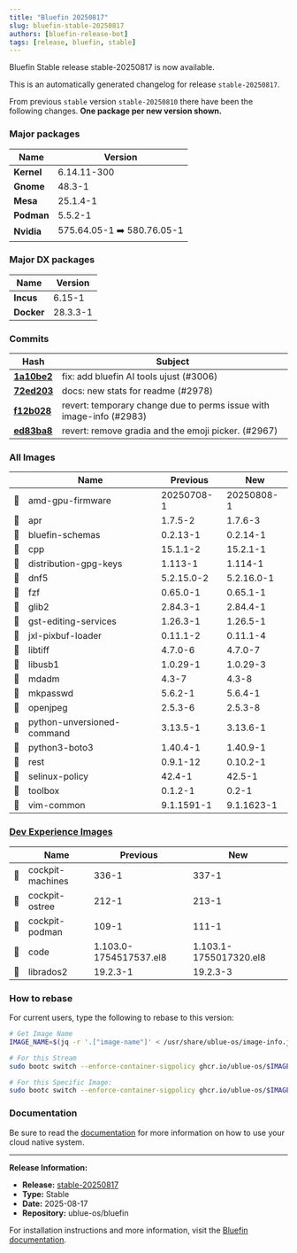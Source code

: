 ```yaml
---
title: "Bluefin 20250817"
slug: bluefin-stable-20250817
authors: [bluefin-release-bot]
tags: [release, bluefin, stable]
---
```


Bluefin Stable release stable-20250817 is now available.

<!--truncate-->

This is an automatically generated changelog for release `stable-20250817`.

From previous `stable` version `stable-20250810` there have been the following changes. **One package per new version shown.**

### Major packages

| Name       | Version                    |
| ---------- | -------------------------- |
| **Kernel** | 6.14.11-300                |
| **Gnome**  | 48.3-1                     |
| **Mesa**   | 25.1.4-1                   |
| **Podman** | 5.5.2-1                    |
| **Nvidia** | 575.64.05-1 ➡️ 580.76.05-1 |

### Major DX packages

| Name       | Version  |
| ---------- | -------- |
| **Incus**  | 6.15-1   |
| **Docker** | 28.3.3-1 |

### Commits

| Hash                                                                                               | Subject                                                             |
| -------------------------------------------------------------------------------------------------- | ------------------------------------------------------------------- |
| **[1a10be2](https://github.com/ublue-os/bluefin/commit/1a10be2135ca09e9cf2453992cadd08f98d217c9)** | fix: add bluefin AI tools ujust (#3006)                             |
| **[72ed203](https://github.com/ublue-os/bluefin/commit/72ed2032ea420b6801af68fd01f89be4b45cbebe)** | docs: new stats for readme (#2978)                                  |
| **[f12b028](https://github.com/ublue-os/bluefin/commit/f12b0287d5e8459bd2ae7dedde02adb48503d7ec)** | revert: temporary change due to perms issue with image-info (#2983) |
| **[ed83ba8](https://github.com/ublue-os/bluefin/commit/ed83ba8604beb37816b9625523f082e78557713b)** | revert: remove gradia and the emoji picker. (#2967)                 |

### All Images

|     | Name                       | Previous   | New        |
| --- | -------------------------- | ---------- | ---------- |
| 🔄  | amd-gpu-firmware           | 20250708-1 | 20250808-1 |
| 🔄  | apr                        | 1.7.5-2    | 1.7.6-3    |
| 🔄  | bluefin-schemas            | 0.2.13-1   | 0.2.14-1   |
| 🔄  | cpp                        | 15.1.1-2   | 15.2.1-1   |
| 🔄  | distribution-gpg-keys      | 1.113-1    | 1.114-1    |
| 🔄  | dnf5                       | 5.2.15.0-2 | 5.2.16.0-1 |
| 🔄  | fzf                        | 0.65.0-1   | 0.65.1-1   |
| 🔄  | glib2                      | 2.84.3-1   | 2.84.4-1   |
| 🔄  | gst-editing-services       | 1.26.3-1   | 1.26.5-1   |
| 🔄  | jxl-pixbuf-loader          | 0.11.1-2   | 0.11.1-4   |
| 🔄  | libtiff                    | 4.7.0-6    | 4.7.0-7    |
| 🔄  | libusb1                    | 1.0.29-1   | 1.0.29-3   |
| 🔄  | mdadm                      | 4.3-7      | 4.3-8      |
| 🔄  | mkpasswd                   | 5.6.2-1    | 5.6.4-1    |
| 🔄  | openjpeg                   | 2.5.3-6    | 2.5.3-8    |
| 🔄  | python-unversioned-command | 3.13.5-1   | 3.13.6-1   |
| 🔄  | python3-boto3              | 1.40.4-1   | 1.40.9-1   |
| 🔄  | rest                       | 0.9.1-12   | 0.10.2-1   |
| 🔄  | selinux-policy             | 42.4-1     | 42.5-1     |
| 🔄  | toolbox                    | 0.1.2-1    | 0.2-1      |
| 🔄  | vim-common                 | 9.1.1591-1 | 9.1.1623-1 |

### [Dev Experience Images](https://docs.projectbluefin.io/bluefin-dx)

|     | Name             | Previous               | New                    |
| --- | ---------------- | ---------------------- | ---------------------- |
| 🔄  | cockpit-machines | 336-1                  | 337-1                  |
| 🔄  | cockpit-ostree   | 212-1                  | 213-1                  |
| 🔄  | cockpit-podman   | 109-1                  | 111-1                  |
| 🔄  | code             | 1.103.0-1754517537.el8 | 1.103.1-1755017320.el8 |
| 🔄  | librados2        | 19.2.3-1               | 19.2.3-3               |

### How to rebase

For current users, type the following to rebase to this version:

```bash
# Get Image Name
IMAGE_NAME=$(jq -r '.["image-name"]' < /usr/share/ublue-os/image-info.json)

# For this Stream
sudo bootc switch --enforce-container-sigpolicy ghcr.io/ublue-os/$IMAGE_NAME:stable

# For this Specific Image:
sudo bootc switch --enforce-container-sigpolicy ghcr.io/ublue-os/$IMAGE_NAME:stable-20250817
```

### Documentation

Be sure to read the [documentation](https://docs.projectbluefin.io/) for more information
on how to use your cloud native system.

---

**Release Information:**

- **Release:** [stable-20250817](https://github.com/ublue-os/bluefin/releases/tag/stable-20250817)
- **Type:** Stable
- **Date:** 2025-08-17
- **Repository:** ublue-os/bluefin

For installation instructions and more information, visit the [Bluefin documentation](https://docs.projectbluefin.io/).
